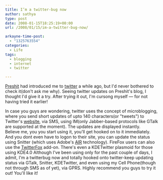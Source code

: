 ```yaml
---
title: I’m a twitter-bug now
author: sathya
type: post
date: 2008-01-15T18:25:19+00:00
url: /2008/01/15/im-a-twitter-bug-now/

arkayne-time-post:
  - "1325763554"
categories:
  - Life
tags:
  - blogging
  - internet
  - twitter

---
```

[Preshit][1] had introduced me to [twitter][2] a while ago, but I'd never bothered to check it(don't ask me why). Seeing twitter updates on Preshit's blog, I thought I'd give it a try. After trying it out, I'm cursong myself &#8212; for not having tried it earlier!

In case you guys are wondering, twitter uses the concept of microblogging, where you send short updates of upto 140 characters(or "tweets") to Twitter's [website][2], via SMS, using IM(only Jabber-based protocols like GTalk are supported at the moment). The updates are displayed instantly.  
Believe me, you you start using it, you'll get hooked on to it immediately. And you dont even have to logon to their site, you can update the status using Snitter (which uses Adobe's [AIR][3] technology). FireFox users can also use the [TwitterFox][4] add-on. There's even a KDETwitter plasmoid for those using KDE4.0 Although I've been using only for the past couple of days, I admit, I'm a twitterbug now and totally hooked onto twitter-keep updating status via GTalk, Snitter, KDETwitter, and even using my Cell Phone(though not through SMS as of yet), via GPRS. Highly recommend you guys to try it out! You'll like it!

 [1]: https://www.preshit.net
 [2]: https://www.twitter.com
 [3]: https://labs.adobe.com/technologies/air/
 [4]: https://twitterfox.en.softonic.com/
